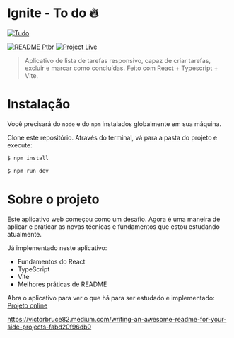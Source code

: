 # Ignite - To do 🔥

[![Tudo](https://raw.githubusercontent.com/edbonamigo/ToDo-Ignite/main/src/assets/screenshot.jpg)](https://tudo.edubon.work/)

[![README Ptbr](https://img.shields.io/badge/README-pt_br-blue?link=https%3A%2F%2Fgithub.com%2Fedbonamigo%2FToDo-Ignite%2Fblob%2Fmain%2FREADME.md)](https://github.com/edbonamigo/ToDo-Ignite/blob/main/README-ptbr.md) [![Project Live](https://img.shields.io/badge/Projeto-online-green)](https://tudo.edubon.work/)

> Aplicativo de lista de tarefas responsivo, capaz de criar tarefas, excluir e marcar como concluídas. Feito com React + Typescript + Vite.

# Instalação

Você precisará do `node` e do `npm` instalados globalmente em sua máquina.

Clone este repositório. Através do terminal, vá para a pasta do projeto e execute:

```bash
$ npm install
```

```bash
$ npm run dev
```

# Sobre o projeto

Este aplicativo web começou como um desafio. Agora é uma maneira de aplicar e praticar as novas técnicas e fundamentos que estou estudando atualmente.

Já implementado neste aplicativo:

- Fundamentos do React
- TypeScript
- Vite
- Melhores práticas de README

Abra o aplicativo para ver o que há para ser estudado e implementado: [Projeto online](https://tudo.edubon.work/)

https://victorbruce82.medium.com/writing-an-awesome-readme-for-your-side-projects-fabd20f96db0
